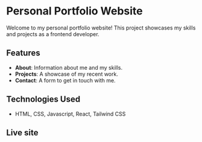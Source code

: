 # Personal Portfolio Website

Welcome to my personal portfolio website! This project showcases my skills and projects as a frontend developer.

## Features
- **About**: Information about me and my skills.
- **Projects**: A showcase of my recent work.
- **Contact**: A form to get in touch with me.

## Technologies Used

- HTML, CSS, Javascript, React, Tailwind CSS

## Live site 

